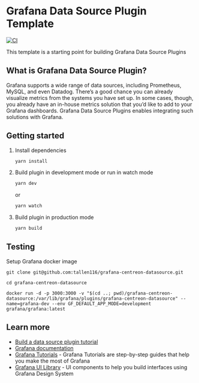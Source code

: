 # Grafana Data Source Plugin Template

[![CI](https://github.com/tallen116/grafana-centreon-datasource/actions/workflows/ci.yaml/badge.svg?branch=main)](https://github.com/tallen116/grafana-centreon-datasource/actions/workflows/ci.yaml)

This template is a starting point for building Grafana Data Source Plugins

## What is Grafana Data Source Plugin?

Grafana supports a wide range of data sources, including Prometheus, MySQL, and even Datadog. There’s a good chance you can already visualize metrics from the systems you have set up. In some cases, though, you already have an in-house metrics solution that you’d like to add to your Grafana dashboards. Grafana Data Source Plugins enables integrating such solutions with Grafana.

## Getting started

1. Install dependencies

   ```bash
   yarn install
   ```

2. Build plugin in development mode or run in watch mode

   ```bash
   yarn dev
   ```

   or

   ```bash
   yarn watch
   ```

3. Build plugin in production mode

   ```bash
   yarn build
   ```

## Testing

Setup Grafana docker image

```
git clone git@github.com:tallen116/grafana-centreon-datasource.git

cd grafana-centreon-datasource

docker run -d -p 3000:3000 -v "$(cd ..; pwd)/grafana-centreon-datasource:/var/lib/grafana/plugins/grafana-centreon-datasource" --name=grafana-dev --env GF_DEFAULT_APP_MODE=development grafana/grafana:latest
```

## Learn more

- [Build a data source plugin tutorial](https://grafana.com/tutorials/build-a-data-source-plugin)
- [Grafana documentation](https://grafana.com/docs/)
- [Grafana Tutorials](https://grafana.com/tutorials/) - Grafana Tutorials are step-by-step guides that help you make the most of Grafana
- [Grafana UI Library](https://developers.grafana.com/ui) - UI components to help you build interfaces using Grafana Design System
